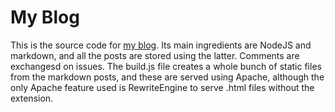# My Blog

This is the source code for [my blog](http://blog.avd.io). Its main ingredients are NodeJS and markdown, and all the posts are stored using the latter. Comments are exchangesd on issues. The build.js file creates a whole bunch of static files from the markdown posts, and these are served using Apache, although the only Apache feature used is RewriteEngine to serve .html files without the extension.

